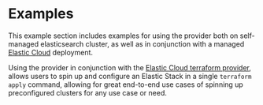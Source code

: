 # Examples

This example section includes examples for using the provider both on self-managed elasticsearch cluster, as well as in conjunction with a managed [Elastic Cloud](https://cloud.elastic.co) deployment.

Using the provider in conjunction with the [Elastic Cloud terraform provider](https://github.com/elastic/terraform-provider-ec), allows users to spin up and configure an Elastic Stack in a single ```terraform apply``` command, allowing for great end-to-end use cases of spinning up preconfigured clusters for any use case or need.
